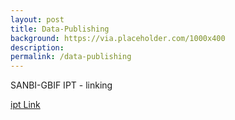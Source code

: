 ```yaml
---
layout: post
title: Data-Publishing
background: https://via.placeholder.com/1000x400
description: 
permalink: /data-publishing
---
```


SANBI-GBIF IPT - linking

[ipt Link](http://ipt.sanbi.org.za/iptsanbi/)                                                     
